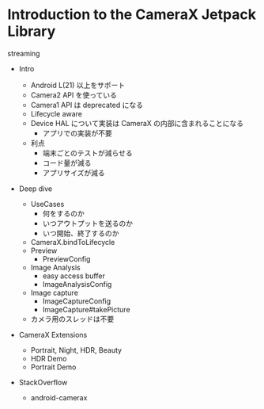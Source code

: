 # Introduction to the CameraX Jetpack Library

streaming

* Intro
  * Android L(21) 以上をサポート
  * Camera2 API を使っている
  * Camera1 API は deprecated になる
  * Lifecycle aware
  * Device HAL について実装は CameraX の内部に含まれることになる
    * アプリでの実装が不要
  * 利点
    * 端末ごとのテストが減らせる
    * コード量が減る
    * アプリサイズが減る

* Deep dive
  * UseCases
    * 何をするのか
    * いつアウトプットを送るのか
    * いつ開始、終了するのか
  * CameraX.bindToLifecycle
  * Preview
    * PreviewConfig
  * Image Analysis
    * easy access buffer
    * ImageAnalysisConfig
  * Image capture
    * ImageCaptureConfig
    * ImageCapture#takePicture
  * カメラ用のスレッドは不要

* CameraX Extensions
  * Portrait, Night, HDR, Beauty
  * HDR Demo
  * Portrait Demo

* StackOverflow
  * android-camerax 

